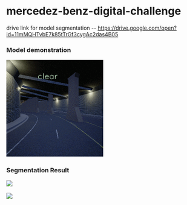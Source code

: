# mercedez-benz-digital-challenge


drive link for model segmentation -- https://drive.google.com/open?id=11mMQHTvbE7k85tTrGf3cygAc2das4B05

### Model demonstration
![](https://github.com/Naman2017/mercedez-benz-digital-challenge/blob/master/gifs/a.gif)

### Segmentation Result
![](https://github.com/Naman2017/mercedez-benz-digital-challenge/blob/master/gifs/b.gif)

![](https://github.com/Naman2017/mercedez-benz-digital-challenge/blob/master/gifs/c.gif)
